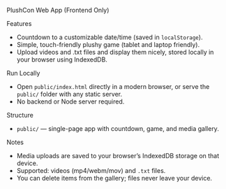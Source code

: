 PlushCon Web App (Frontend Only)

Features

- Countdown to a customizable date/time (saved in `localStorage`).
- Simple, touch-friendly plushy game (tablet and laptop friendly).
- Upload videos and .txt files and display them nicely, stored locally in your browser using IndexedDB.

Run Locally

- Open `public/index.html` directly in a modern browser, or serve the `public/` folder with any static server.
- No backend or Node server required.

Structure

- `public/` — single-page app with countdown, game, and media gallery.

Notes

- Media uploads are saved to your browser’s IndexedDB storage on that device.
- Supported: videos (mp4/webm/mov) and `.txt` files.
- You can delete items from the gallery; files never leave your device.

